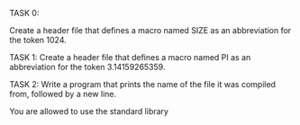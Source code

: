TASK 0:

Create a header file that defines a macro named SIZE as an abbreviation for the token 1024.

TASK 1:
Create a header file that defines a macro named PI as an abbreviation for the token 3.14159265359.

TASK 2:
Write a program that prints the name of the file it was compiled from, followed by a new line.

You are allowed to use the standard library